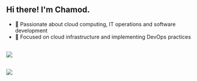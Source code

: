 ## Hi there! I'm Chamod.

* 🌱 Passionate about cloud computing, IT operations and software development
* 🔧 Focused on cloud infrastructure and implementing DevOps practices

<br> <img src="https://github-readme-stats.vercel.app/api/top-langs/?username=chamodranasgala&&exclude_reo=chamodranasgala&layout=compact&theme=great-gatsby"/>

<br> <img src="https://skillicons.dev/icons?i=azure,python,docker,go,aws,kubernetes,gcp,linux,git,java,mysql,vscode,nodejs,react"/>
